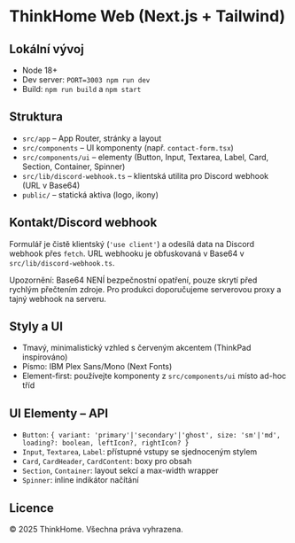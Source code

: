ThinkHome Web (Next.js + Tailwind)
=================================

Lokální vývoj
-------------

- Node 18+
- Dev server: `PORT=3003 npm run dev`
- Build: `npm run build` a `npm start`

Struktura
---------

- `src/app` – App Router, stránky a layout
- `src/components` – UI komponenty (např. `contact-form.tsx`)
- `src/components/ui` – elementy (Button, Input, Textarea, Label, Card, Section, Container, Spinner)
- `src/lib/discord-webhook.ts` – klientská utilita pro Discord webhook (URL v Base64)
- `public/` – statická aktiva (logo, ikony)

Kontakt/Discord webhook
-----------------------

Formulář je čistě klientský (`'use client'`) a odesílá data na Discord webhook přes `fetch`. URL webhooku je obfuskovaná v Base64 v `src/lib/discord-webhook.ts`.

Upozornění: Base64 NENÍ bezpečnostní opatření, pouze skrytí před rychlým přečtením zdroje. Pro produkci doporučujeme serverovou proxy a tajný webhook na serveru.

Styly a UI
----------

- Tmavý, minimalistický vzhled s červeným akcentem (ThinkPad inspirováno)
- Písmo: IBM Plex Sans/Mono (Next Fonts)
- Element-first: používejte komponenty z `src/components/ui` místo ad-hoc tříd

UI Elementy – API
------------------

- `Button`: `{ variant: 'primary'|'secondary'|'ghost', size: 'sm'|'md', loading?: boolean, leftIcon?, rightIcon? }`
- `Input`, `Textarea`, `Label`: přístupné vstupy se sjednoceným stylem
- `Card`, `CardHeader`, `CardContent`: boxy pro obsah
- `Section`, `Container`: layout sekcí a max-width wrapper
- `Spinner`: inline indikátor načítání


Licence
-------

© 2025 ThinkHome. Všechna práva vyhrazena.
